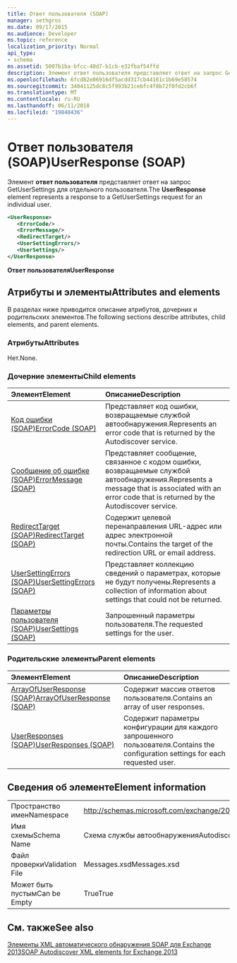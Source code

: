 ```yaml
---
title: Ответ пользователя (SOAP)
manager: sethgros
ms.date: 09/17/2015
ms.audience: Developer
ms.topic: reference
localization_priority: Normal
api_type:
- schema
ms.assetid: 5007b1ba-bfcc-40d7-b1cb-e32fbaf54ffd
description: Элемент ответ пользователя представляет ответ на запрос GetUserSettings для отдельного пользователя.
ms.openlocfilehash: 6fcd82e06916df5acdd317cb44161c1b69e58574
ms.sourcegitcommit: 34041125dc8c5f993b21cebfc4f8b72f0fd2cb6f
ms.translationtype: MT
ms.contentlocale: ru-RU
ms.lasthandoff: 06/11/2018
ms.locfileid: "19840436"
---
```

# <a name="userresponse-soap"></a><span data-ttu-id="2b6ac-103">Ответ пользователя (SOAP)</span><span class="sxs-lookup"><span data-stu-id="2b6ac-103">UserResponse (SOAP)</span></span>

<span data-ttu-id="2b6ac-104">Элемент **ответ пользователя** представляет ответ на запрос GetUserSettings для отдельного пользователя.</span><span class="sxs-lookup"><span data-stu-id="2b6ac-104">The **UserResponse** element represents a response to a GetUserSettings request for an individual user.</span></span> 
  
```XML
<UserResponse>
   <ErrorCode/>
   <ErrorMessage/>
   <RedirectTarget/>
   <UserSettingErrors/>
   <UserSettings/>
</UserResponse>
```

 <span data-ttu-id="2b6ac-105">**Ответ пользователя**</span><span class="sxs-lookup"><span data-stu-id="2b6ac-105">**UserResponse**</span></span>
## <a name="attributes-and-elements"></a><span data-ttu-id="2b6ac-106">Атрибуты и элементы</span><span class="sxs-lookup"><span data-stu-id="2b6ac-106">Attributes and elements</span></span>

<span data-ttu-id="2b6ac-107">В разделах ниже приводится описание атрибутов, дочерних и родительских элементов.</span><span class="sxs-lookup"><span data-stu-id="2b6ac-107">The following sections describe attributes, child elements, and parent elements.</span></span>
  
### <a name="attributes"></a><span data-ttu-id="2b6ac-108">Атрибуты</span><span class="sxs-lookup"><span data-stu-id="2b6ac-108">Attributes</span></span>

<span data-ttu-id="2b6ac-109">Нет.</span><span class="sxs-lookup"><span data-stu-id="2b6ac-109">None.</span></span>
  
### <a name="child-elements"></a><span data-ttu-id="2b6ac-110">Дочерние элементы</span><span class="sxs-lookup"><span data-stu-id="2b6ac-110">Child elements</span></span>

|<span data-ttu-id="2b6ac-111">**Элемент**</span><span class="sxs-lookup"><span data-stu-id="2b6ac-111">**Element**</span></span>|<span data-ttu-id="2b6ac-112">**Описание**</span><span class="sxs-lookup"><span data-stu-id="2b6ac-112">**Description**</span></span>|
|:-----|:-----|
|[<span data-ttu-id="2b6ac-113">Код ошибки (SOAP)</span><span class="sxs-lookup"><span data-stu-id="2b6ac-113">ErrorCode (SOAP)</span></span>](errorcode-soap.md) <br/> |<span data-ttu-id="2b6ac-114">Представляет код ошибки, возвращаемые службой автообнаружения.</span><span class="sxs-lookup"><span data-stu-id="2b6ac-114">Represents an error code that is returned by the Autodiscover service.</span></span>  <br/> |
|[<span data-ttu-id="2b6ac-115">Сообщение об ошибке (SOAP)</span><span class="sxs-lookup"><span data-stu-id="2b6ac-115">ErrorMessage (SOAP)</span></span>](errormessage-soap.md) <br/> |<span data-ttu-id="2b6ac-116">Представляет сообщение, связанное с кодом ошибки, возвращаемые службой автообнаружения.</span><span class="sxs-lookup"><span data-stu-id="2b6ac-116">Represents a message that is associated with an error code that is returned by the Autodiscover service.</span></span>  <br/> |
|[<span data-ttu-id="2b6ac-117">RedirectTarget (SOAP)</span><span class="sxs-lookup"><span data-stu-id="2b6ac-117">RedirectTarget (SOAP)</span></span>](redirecttarget-soap.md) <br/> |<span data-ttu-id="2b6ac-118">Содержит целевой перенаправления URL-адрес или адрес электронной почты.</span><span class="sxs-lookup"><span data-stu-id="2b6ac-118">Contains the target of the redirection URL or email address.</span></span>  <br/> |
|[<span data-ttu-id="2b6ac-119">UserSettingErrors (SOAP)</span><span class="sxs-lookup"><span data-stu-id="2b6ac-119">UserSettingErrors (SOAP)</span></span>](usersettingerrors-soap.md) <br/> |<span data-ttu-id="2b6ac-120">Представляет коллекцию сведений о параметрах, которые не будут получены.</span><span class="sxs-lookup"><span data-stu-id="2b6ac-120">Represents a collection of information about settings that could not be returned.</span></span>  <br/> |
|[<span data-ttu-id="2b6ac-121">Параметры пользователя (SOAP)</span><span class="sxs-lookup"><span data-stu-id="2b6ac-121">UserSettings (SOAP)</span></span>](usersettings-soap.md) <br/> |<span data-ttu-id="2b6ac-122">Запрошенный параметры пользователя.</span><span class="sxs-lookup"><span data-stu-id="2b6ac-122">The requested settings for the user.</span></span>  <br/> |
   
### <a name="parent-elements"></a><span data-ttu-id="2b6ac-123">Родительские элементы</span><span class="sxs-lookup"><span data-stu-id="2b6ac-123">Parent elements</span></span>

|<span data-ttu-id="2b6ac-124">**Элемент**</span><span class="sxs-lookup"><span data-stu-id="2b6ac-124">**Element**</span></span>|<span data-ttu-id="2b6ac-125">**Описание**</span><span class="sxs-lookup"><span data-stu-id="2b6ac-125">**Description**</span></span>|
|:-----|:-----|
|[<span data-ttu-id="2b6ac-126">ArrayOfUserResponse (SOAP)</span><span class="sxs-lookup"><span data-stu-id="2b6ac-126">ArrayOfUserResponse (SOAP)</span></span>](arrayofuserresponse-soap.md) <br/> |<span data-ttu-id="2b6ac-127">Содержит массив ответов пользователя.</span><span class="sxs-lookup"><span data-stu-id="2b6ac-127">Contains an array of user responses.</span></span>  <br/> |
|[<span data-ttu-id="2b6ac-128">UserResponses (SOAP)</span><span class="sxs-lookup"><span data-stu-id="2b6ac-128">UserResponses (SOAP)</span></span>](userresponses-soap.md) <br/> |<span data-ttu-id="2b6ac-129">Содержит параметры конфигурации для каждого запрошенного пользователя.</span><span class="sxs-lookup"><span data-stu-id="2b6ac-129">Contains the configuration settings for each requested user.</span></span>  <br/> |
   
## <a name="element-information"></a><span data-ttu-id="2b6ac-130">Сведения об элементе</span><span class="sxs-lookup"><span data-stu-id="2b6ac-130">Element information</span></span>

|||
|:-----|:-----|
|<span data-ttu-id="2b6ac-131">Пространство имен</span><span class="sxs-lookup"><span data-stu-id="2b6ac-131">Namespace</span></span>  <br/> |http://schemas.microsoft.com/exchange/2010/Autodiscover  <br/> |
|<span data-ttu-id="2b6ac-132">Имя схемы</span><span class="sxs-lookup"><span data-stu-id="2b6ac-132">Schema Name</span></span>  <br/> |<span data-ttu-id="2b6ac-133">Схема службы автообнаружения</span><span class="sxs-lookup"><span data-stu-id="2b6ac-133">Autodiscover schema</span></span>  <br/> |
|<span data-ttu-id="2b6ac-134">Файл проверки</span><span class="sxs-lookup"><span data-stu-id="2b6ac-134">Validation File</span></span>  <br/> |<span data-ttu-id="2b6ac-135">Messages.xsd</span><span class="sxs-lookup"><span data-stu-id="2b6ac-135">Messages.xsd</span></span>  <br/> |
|<span data-ttu-id="2b6ac-136">Может быть пустым</span><span class="sxs-lookup"><span data-stu-id="2b6ac-136">Can be Empty</span></span>  <br/> |<span data-ttu-id="2b6ac-137">True</span><span class="sxs-lookup"><span data-stu-id="2b6ac-137">True</span></span>  <br/> |
   
## <a name="see-also"></a><span data-ttu-id="2b6ac-138">См. также</span><span class="sxs-lookup"><span data-stu-id="2b6ac-138">See also</span></span>



[<span data-ttu-id="2b6ac-139">Элементы XML автоматического обнаружения SOAP для Exchange 2013</span><span class="sxs-lookup"><span data-stu-id="2b6ac-139">SOAP Autodiscover XML elements for Exchange 2013</span></span>](soap-autodiscover-xml-elements-for-exchange-2013.md)

